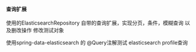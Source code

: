 #### 查询扩展
使用的ElasticsearchRepository 自带的查询扩展，实现分页，条件，模糊查询
以及删改操作
修改测试对象

使用spring-data-elasticsearch 的 @Query注解测试 elasticsearch profile查询